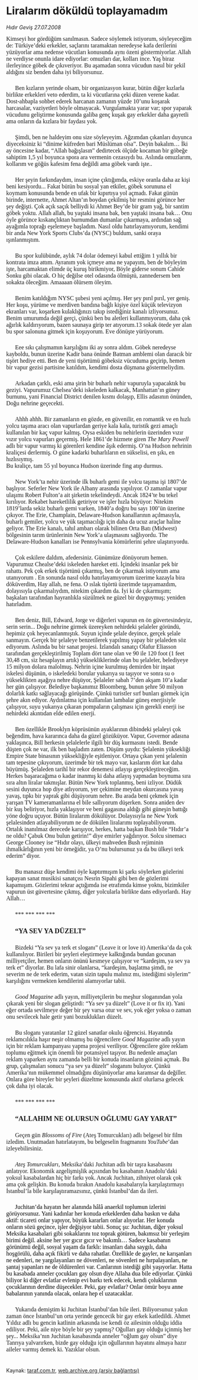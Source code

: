 # Liralarım döküldü toplayamadım

*Hıdır Geviş 27.07.2008*

<div class="taraf_structure_2col_1zq">
<div class="margen_n">



 <p></p><p class="MsoNormal" style="MARGIN: 0cm 0cm 6pt"><span style="mso-fareast-language: TR"><font size="3"><font face="Times New Roman">Kimseyi hor gördüğüm sanılmasın. Sadece söylemek istiyorum, söyleyeceğim de: Türkiye’deki erkekler, saçlarını taramaktan neredeyse kafa derilerini yüzüyorlar ama nedense vücutları konusunda aynı özeni göstermiyorlar. Allah ne verdiyse onunla idare ediyorlar: omuzları dar, kolları ince. Yaş biraz ilerleyince göbek de çıkıveriyor. Bu aşamadan sonra vücudun nasıl bir şekil aldığını siz benden daha iyi biliyorsunuz. <?xml:namespace prefix = o ns = "urn:schemas-microsoft-com:office:office" /><o:p></o:p></font></font></span></p><br/>
<p class="MsoNormal" style="MARGIN: 0cm 0cm 6pt; TEXT-INDENT: 18pt"><span style="mso-fareast-language: TR"><font size="3"><font face="Times New Roman">Ben kızların yerinde olsam, bir organizasyon kurar, bütün diğer kızlarla birlikte erkekleri veto ederdim, ta ki vücutlarına çeki düzen verene kadar. <span style="mso-bidi-font-weight: bold">Dost-ahbapla sohbet ederek harcanan zamanın yüzde 10’unu koşarak harcasalar, vaziyetleri böyle olmayacak. Vurgulamakta yarar var; spor yaparak vücudunu geliştirme konusunda galiba genç kuşak gay erkekler daha gayretli ama onların da kızlara bir faydası yok.</span> <o:p></o:p></font></font></span></p><br/>
<p class="MsoNormal" style="MARGIN: 0cm 0cm 6pt; TEXT-INDENT: 18pt"><span style="mso-fareast-language: TR"><font size="3"><font face="Times New Roman">Şimdi, ben ne haldeyim onu size söyleyeyim. Ağzımdan çıkanları duyunca diyeceksiniz ki “dinime küfreden bari Müslüman olsa”. Deyin bakalım… İki ay öncesine kadar, “Allah bağışlasın” dedirtecek ölçüde kocaman bir göbeğe sahiptim 1,5 yıl boyunca spora ara vermenin cezasıydı bu. Aslında omuzlarım, kollarım ve göğüs kafesim fena değildi ama göbek vardı işte..<o:p></o:p></font></font></span></p><br/>
<p class="MsoNormal" style="MARGIN: 0cm 0cm 6pt; TEXT-INDENT: 18pt"><span style="mso-fareast-language: TR"><font size="3"><font face="Times New Roman">Her şeyin farkındaydım, insan içine çıktığımda, eskiye oranla daha az kişi beni kesiyordu... Fakat bütün bu sosyal yan etkiler, göbek sorununa el koymam konusunda bende en ufak bir kıpırtıya yol açmadı. Fakat günün birinde, internette, Ahmet Altan’ın boydan çekilmiş bir resmini görünce her şey değişti. Çok açık saçık belliydi ki Ahmet Bey’de bir gram yağ, bir santim göbek yoktu. <span style="mso-bidi-font-weight: bold">Allah allah, bu yaştaki insana bak, ben yaştaki insana bak…</span> Onu öyle görünce kıskançlıktan burnumdan dumanlar çıkarmaya, ardından sağ ayağımla toprağı eşelemeye başladım. Nasıl oldu hatırlayamıyorum, kendimi bir anda New York Sports Clubs’da (NYSC) buldum, <span style="mso-bidi-font-weight: bold">sanki oraya ışınlanmıştım.</span> <o:p></o:p></font></font></span></p><br/>
<p class="MsoNormal" style="MARGIN: 0cm 0cm 6pt; TEXT-INDENT: 18pt"><span style="mso-fareast-language: TR"><font size="3"><font face="Times New Roman">Bu spor kulübünde, aylık 74 dolar ödemeyi kabul ettiğim 1 yıllık bir kontrata imza attım. <span style="mso-bidi-font-weight: bold">Ayranım yok içmeye ama ne yapayım, ben de böyleyim işte, harcamaktan elimde üç kuruş birikmiyor, Böyle giderse sonum Cahide Sonku gibi olacak. O hiç değilse otel odasında ölmüştü, zannedersem ben sokakta öleceğim. Amaaaan ölürsem öleyim.</span> <o:p></o:p></font></font></span></p><br/>
<p class="MsoNormal" style="MARGIN: 0cm 0cm 6pt; TEXT-INDENT: 18pt"><span style="mso-fareast-language: TR; mso-bidi-font-weight: bold"><font size="3"><font face="Times New Roman">Benim katıldığım NYSC şubesi yeni açılmış. Her şey pırıl pırıl, yer geniş. Her koşu, yürüme ve merdiven bandına bağlı kişiye özel küçük televizyon ekranları var, koşarken kulaklığınızı takıp istediğiniz kanalı izliyorsunuz. Benim umurumda değil gerçi, çünkü ben bu aletleri kullanmıyorum, daha çok ağırlık kaldırıyorum, bazen saunaya girip ter atıyorum.13 sokak ötede yer alan bu spor salonuna gitmek için koşuyorum. Eve dönüşte yürüyorum.<o:p></o:p></font></font></span></p><br/>
<p class="MsoNormal" style="MARGIN: 0cm 0cm 6pt; TEXT-INDENT: 18pt"><span style="mso-fareast-language: TR"><font size="3"><font face="Times New Roman">Eee sıkı çalışmamın karşılığını iki ay sonra aldım. Göbek neredeyse kayboldu, bunun üzerine Kadir bana önünde Batman amblemi olan daracık bir tişört hediye etti. Ben de yeni tişörtümü göbeksiz vücuduma geçirip, hemen bir vapur gezisi partisine katıldım, kendimi dosta düşmana göstermeliydim. <o:p></o:p></font></font></span></p><br/>
<p class="MsoNormal" style="MARGIN: 0cm 0cm 6pt; TEXT-INDENT: 18pt"><span style="mso-fareast-language: TR"><font size="3"><font face="Times New Roman">Arkadan çarklı, eski ama şirin bir buharlı nehir vapuruyla yapacaktık bu geziyi. Vapurumuz Chelsea’deki iskeleden kalkacak, Manhattan’ın güney burnunu, yani Financial District denilen kısmı dolaşıp, Ellis adasının önünden, Doğu nehrine geçecekti.<o:p></o:p></font></font></span></p><br/>
<p class="MsoNormal" style="MARGIN: 0cm 0cm 6pt; TEXT-INDENT: 18pt"><span style="mso-fareast-language: TR"><font size="3"><font face="Times New Roman">Ahhh ahhh. Bir zamanların en gözde, en güvenilir, en romantik ve en hızlı yolcu taşıma aracı olan vapurlardan geriye kala kala, turistik gezi amaçlı kullanılan bir kaç vapur kalmış. Oysa eskiden bu nehirlerin üzerinden vızır vızır yolcu vapurları geçermiş. Hele 1861’de hizmete giren <i style="mso-bidi-font-style: normal">The</i> <i>Mary Powell</i> adlı bir vapur varmış ki görenleri kendine âşık edermiş. O’na Hudson nehrinin kraliçesi derlermiş. O güne kadarki buharlıların en sükselisi, en şıkı, en hızlısıymış.<br/>Bu kraliçe, tam 55 yıl boyunca Hudson üzerinde fing atıp durmus.<o:p></o:p></font></font></span></p><br/>
<p class="MsoNormal" style="MARGIN: 0cm 0cm 6pt; TEXT-INDENT: 18pt"><span style="mso-fareast-language: TR"><font size="3"><font face="Times New Roman">New York’ta nehir üzerinde ilk buharlı gemi ile yolcu taşıma işi 1807’de başlıyor. Seferler New York ile Albany arasında yapılıyor. O zamanlar vapur ulaşımı Robert Fulton’a ait şirketin tekelindeydi. Ancak 1824’te bu tekel kırılıyor. Rekabet hareketlilik getiriyor ve işler hızla büyüyor: Nitekim 1819’larda sekiz buharlı gemi varken, 1840’a doğru bu sayı 100’ün üzerine çıkıyor. <span style="mso-bidi-font-style: italic; mso-bidi-font-weight: bold">The<i> </i></span>Erie<span style="mso-bidi-font-style: italic; mso-bidi-font-weight: bold">, </span>Champlain, Delaware<span style="mso-bidi-font-style: italic; mso-bidi-font-weight: bold">-</span>Hudson<span style="mso-bidi-font-style: italic; mso-bidi-font-weight: bold"> kanallarının açılmasıyla, buharlı gemiler, yolcu ve yük taşımacılığı için daha da ucuz araçlar haline geliyor. The </span>Erie<span style="mso-bidi-font-style: italic; mso-bidi-font-weight: bold"> kanalı, tahıl ambarı olarak bilinen Orta Batı (</span>Midwest<span style="mso-bidi-font-style: italic; mso-bidi-font-weight: bold">) bölgesinin tarım ürünlerinin New York’a ulaşmasını sağlıyordu. The Delaware-Hudson kanalları ise </span>Pennsylvania<span style="mso-bidi-font-style: italic; mso-bidi-font-weight: bold"> kömürlerini şehre ulaştırıyordu.</span><o:p></o:p></font></font></span></p><br/>
<p class="MsoNormal" style="MARGIN: 0cm 0cm 6pt; TEXT-INDENT: 18pt"><span style="mso-fareast-language: TR"><font size="3"><font face="Times New Roman">Çok eskilere daldım, afedersiniz. Günümüze dönüyorum hemen. Vapurumuz Chealse’deki iskeleden hareket etti. <span style="mso-bidi-font-weight: bold">İçindeki insanlar pek bir rahattı. Pek çok erkek tişörtünü çıkarmış, ben de çıkarmak istiyorum ama utanıyorum . En sonunda nasıl oldu hatırlayamıyorum üzerime kazayla bira döküverdim, Hay allah, ne fena. O ıslak tişörtü üzerimde taşıyamazdım, dolayısıyla çıkarmalıydım, nitekim çıkardım da. İyi ki de çıkarmışım; başkaları tarafından hayranlıkla süzülmek ne güzel bir duyguymuş; yeniden hatırladım.</span> <o:p></o:p></font></font></span></p><br/>
<p class="MsoNormal" style="MARGIN: 0cm 0cm 6pt; TEXT-INDENT: 18pt"><span style="mso-fareast-language: TR"><font size="3"><font face="Times New Roman">Ben deniz, Bill, Edward, Jorge ve diğerleri vapurun en ön güvertesindeyiz, serin serin... Doğu nehrine girmek üzereyken nehirdeki şelaleler göründü, hepimiz çok heyecanlanmıştık. Suyun içinde şelale deyince, gerçek şelale sanmayın. Gerçek bir şelaleye benzetilerek yapılmış yapay bir şelaleden söz ediyorum. Aslında bu bir sanat projesi. İzlandalı sanatçı Olafur Eliasson tarafından gerçekleştirilmiş Toplam dört tane olan ve 90 ile 120 foot (1 feet 30,48 cm, siz hesaplayın artık) yüksekliklerinde olan bu şelaleler, belediyeye 15 milyon dolara malolmuş. Nehrin içine kurulmuş demirden bir inşaat iskelesi düşünün, o iskeledeki borular yukarıya su taşıyor ve sonra su o yükseklikten aşağıya nehre düşüyor, Şelaleler sabah 7’den akşam 10’a kadar her gün çalışıyor. Belediye başkanımız Bloomberg, bunun şehre 50 milyon dolarlık katkı sağlayacağı görüşünde. Çünkü turistler sırf bunları görmek için şehre akın ediyor. Aydınlatma için kullanılan lambalar güneş enerjisiyle çalışıyor, suyu yukarıya çıkaran pompaların çalışması için gerekli enerji ise nehirdeki akıntıdan elde edilen enerji. <o:p></o:p></font></font></span></p><br/>
<p class="MsoNormal" style="MARGIN: 0cm 0cm 6pt; TEXT-INDENT: 18pt"><span style="mso-fareast-language: TR"><font size="3"><font face="Times New Roman">Ben özellikle Brooklyn köprüsünün ayaklarının dibindeki şelaleyi çok beğendim, hava kararınca daha da güzel gözüküyor. Vapur, Governor adasına yaklaşınca, Bill herkesin şelalelerle ilgili bir düş kurmasını istedi. <span style="mso-bidi-font-weight: bold">Bende düşten çok ne var, </span>ilk ben başladım <span style="mso-bidi-font-weight: bold">zaten.</span> Düşüm şuydu: Şelalenin yüksekliği Empire State binasının yüksekliğiyle eşitleniyor. Ortaya çıkan yeni şelalenin tam tepesine çıkıyorum, <span style="mso-bidi-font-weight: bold">üzerimde bir tek mayo var, kaslarım dört kat daha büyümüş. </span>Şelaleden tarihî bir rekor denemesi atlayışı gerçekleştireceğim. Herkes başaracağıma o kadar inanmış ki daha atlayış yapmadan boynuma sıra sıra altın liralar takmışlar. Bütün New York toplanmış, beni izliyor. Düdük sesini duyunca hop diye atlıyorum, yer çekimine meydan okurcasına yavaş yavaş, tıpkı bir yaprak gibi düşüyorum nehre. Bu arada beni çekmek için yarışan TV kameramanlarına el bile sallıyorum düşerken. Sonra aniden dev bir kuş beliriyor, hızla yaklaşıyor ve beni gagasına aldığı gibi güneşin battığı yöne doğru uçuyor. Bütün liralarım dökülüyor. Dolayısıyla ne New York şelalesinden atlayabiliyorum ne de dökülen liralarımı toplayabiliyorum. <span style="mso-bidi-font-weight: bold">Ortalık inanılmaz derecede karışıyor, herkes, hatta başkan Bush bile “Hıdır’a ne oldu? Çabuk Onu bulun getirin!” diye emirler yağdırıyor.</span> <span style="mso-bidi-font-weight: bold">Solcu sinemacı George Clooney ise “Hıdır olayı, ülkeyi mahveden Bush rejiminin ihmalkârlığının yeni bir örneğidir, ya O’nu bulursunuz ya da bu ülkeyi terk ederim” diyor.</span><o:p></o:p></font></font></span></p><br/>
<p class="MsoNormal" style="MARGIN: 0cm 0cm 6pt; TEXT-INDENT: 18pt"><span style="mso-fareast-language: TR"><font size="3"><font face="Times New Roman">Bu manasız düşe kendimi öyle kaptırmışım ki <span style="mso-bidi-font-weight: bold">şarkı söylerken gözlerini kapayan sanat musikisi sanatçısı Nesrin Sipahi gibi ben de gözlerimi kapamışım. </span>Gözlerimi <span style="mso-bidi-font-weight: bold">tekrar</span> açtığımda ise etrafımda kimse yoktu, bizimkiler vapurun üst güvertesine çıkmış, diğer yolcularla birlikte dans ediyorlardı. Hay Allah…<o:p></o:p></font></font></span></p><br/>
<p class="MsoNormal" style="MARGIN: 0cm 0cm 6pt; TEXT-INDENT: 18pt"><span style="mso-fareast-language: TR"><font size="3"><font face="Times New Roman">*** *** *** ***<o:p></o:p></font></font></span></p><br/>
<p class="MsoNormal" style="MARGIN: 0cm 0cm 6pt; TEXT-INDENT: 18pt"><b style="mso-bidi-font-weight: normal"><span style="FONT-SIZE: 14pt; mso-fareast-language: TR"><font face="Times New Roman">“YA SEV YA DÜZELT”<o:p></o:p></font></span></b></p><br/>
<p class="MsoNormal" style="MARGIN: 0cm 0cm 6pt; TEXT-INDENT: 18pt"><span style="mso-fareast-language: TR"><font size="3"><font face="Times New Roman">Bizdeki “Ya sev ya terk et sloganı” (Leave it or love it) Amerika’da da çok kullanılıyor. Birileri bir şeyleri eleştirmeye kalktığında bundan gocunan milliyetçiler, hemen onların önünü kesmeye çalışıyor ve “kardeşim, ya sev ya terk et” diyorlar. Bu lafa sinir olanlarsa, “kardeşim, başlatma şimdi, ne severim ne de terk ederim, vatan sizin tapulu malınız mı, istediğimi söylerim” karşılığını vermekten kendilerini alamıyorlar tabii. <o:p></o:p></font></font></span></p><br/>
<p class="MsoNormal" style="MARGIN: 0cm 0cm 6pt; TEXT-INDENT: 18pt"><font size="3"><font face="Times New Roman"><i style="mso-bidi-font-style: normal"><span style="mso-fareast-language: TR">Good Magazine</span></i><span style="mso-fareast-language: TR"> adlı yayın, milliyetçilerin bu meşhur sloganından yola çıkarak yeni bir slogan geliştirdi: “Ya sev ya düzelt” (Love it or fix it). Yani eğer ortada sevilmeye değer bir şey varsa otur ve sev, yok eğer yoksa o zaman onu sevilecek hale getir yani bozuklukları düzelt.<o:p></o:p></span></font></font></p><br/>
<p class="MsoNormal" style="MARGIN: 0cm 0cm 6pt; TEXT-INDENT: 18pt"><span style="mso-fareast-language: TR"><font size="3"><font face="Times New Roman">Bu sloganı yaratanlar 12 güzel sanatlar okulu öğrencisi. Hayatında reklamcılıkla haşır neşir olmamış bu öğrencilere <i style="mso-bidi-font-style: normal">Good Magazine</i> adlı yayın için bir reklam kampanyası yapma projesi veriliyor. Öğrencilere göre reklam toplumu eğitmek için önemli bir potansiyel taşıyor. Bu nedenle amaçları reklam yaparken aynı zamanda belli bir konuda insanların gözünü açmak. Bu grup, çalışmaları sonucu “ya sev ya düzelt” sloganını buluyor. Çünkü Amerika’nın mükemmel olmadığını düşünüyorlar ama karamsar da değiller. Onlara göre bireyler bir şeyleri düzeltme konusunda aktif olurlarsa gelecek çok daha iyi olacak. <o:p></o:p></font></font></span></p><br/>
<p class="MsoNormal" style="MARGIN: 0cm 0cm 6pt; TEXT-INDENT: 18pt"><span style="mso-fareast-language: TR"><font size="3"><font face="Times New Roman">*** *** *** *** <o:p></o:p></font></font></span></p><br/>
<p class="MsoNormal" style="MARGIN: 0cm 0cm 6pt; TEXT-INDENT: 18pt"><b style="mso-bidi-font-weight: normal"><span style="FONT-SIZE: 14pt; mso-fareast-language: TR"><font face="Times New Roman">“ALLAHIM NE OLURSUN OĞLUMU GAY YARAT”<o:p></o:p></font></span></b></p><br/>
<p class="MsoNormal" style="MARGIN: 0cm 0cm 6pt; TEXT-INDENT: 18pt"><span style="mso-fareast-language: TR"><font size="3"><font face="Times New Roman">Geçen gün <i style="mso-bidi-font-style: normal">Blossoms of Fire</i> (Ateş Tomurcukları) adlı belgesel bir film izledim. Unutmadan hatırlatayım, bu belgeselin fragmanını <i style="mso-bidi-font-style: normal">YouTube</i>’dan izleyebilirsiniz. <o:p></o:p></font></font></span></p><br/>
<p class="MsoNormal" style="MARGIN: 0cm 0cm 6pt; TEXT-INDENT: 18pt"><font size="3"><font face="Times New Roman"><i style="mso-bidi-font-style: normal"><span style="mso-fareast-language: TR">Ateş Tomurcukları</span></i><span style="mso-fareast-language: TR">, Meksika’daki Juchitan adlı bir taşra kasabasını anlatıyor. Ekonomik azgelişmişlik açısından bu kasabanın Anadolu’daki yoksul kasabalardan hiç bir farkı yok. Ancak Juchitan, zihniyet olarak çok ama çok gelişkin. Bu konuda bırakın Anadolu kasabalarıyla karşılaştırmayı İstanbul’la bile karşılaştıramazsınız, çünkü İstanbul’dan da ileri. <o:p></o:p></span></font></font></p><br/>
<p style="MARGIN: 0cm 0cm 6pt; TEXT-INDENT: 18pt"><span lang="RU" style="FONT-SIZE: 12pt; COLOR: windowtext; FONT-FAMILY: 'Times New Roman'; mso-fareast-language: TR">Juchitan’da hayatın her alanında h</span><span style="FONT-SIZE: 12pt; COLOR: windowtext; FONT-FAMILY: 'Times New Roman'; mso-ansi-language: TR; mso-fareast-language: TR">â</span><span lang="RU" style="FONT-SIZE: 12pt; COLOR: windowtext; FONT-FAMILY: 'Times New Roman'; mso-fareast-language: TR">l</span><span style="FONT-SIZE: 12pt; COLOR: windowtext; FONT-FAMILY: 'Times New Roman'; mso-ansi-language: TR; mso-fareast-language: TR">â</span><span lang="RU" style="FONT-SIZE: 12pt; COLOR: windowtext; FONT-FAMILY: 'Times New Roman'; mso-fareast-language: TR"> anaerkil toplumun izlerini görüyorsunuz. Yani kadınlar her konuda erkeklerden daha baskın ve daha aktif: ticareti onlar yapıyor, büyük kararları onlar alıyorlar. Her konuda onların sözü geçince, işler deği</span><span style="FONT-SIZE: 12pt; COLOR: windowtext; FONT-FAMILY: 'Times New Roman'; mso-ansi-language: TR; mso-fareast-language: TR">ş</span><span lang="RU" style="FONT-SIZE: 12pt; COLOR: windowtext; FONT-FAMILY: 'Times New Roman'; mso-fareast-language: TR">iyor tabii. Sonuç şu: Juchitan, diğer yoksul Me</span><span style="FONT-SIZE: 12pt; COLOR: windowtext; FONT-FAMILY: 'Times New Roman'; mso-ansi-language: TR; mso-fareast-language: TR">ks</span><span lang="RU" style="FONT-SIZE: 12pt; COLOR: windowtext; FONT-FAMILY: 'Times New Roman'; mso-fareast-language: TR">ika kasabalari gibi sokaklarını toz toprak götüren, bakımsız bir yerleşim birimi değil. aksine her yer gıcır gıcır ve bakımlı</span><span style="FONT-SIZE: 12pt; COLOR: windowtext; FONT-FAMILY: 'Times New Roman'; mso-ansi-language: TR; mso-fareast-language: TR">…</span><span lang="RU" style="FONT-SIZE: 12pt; COLOR: windowtext; FONT-FAMILY: 'Times New Roman'; mso-fareast-language: TR"> Sadece kasabanın görünümü değil, sosyal yaşam da farklı: insanları daha saygılı, daha hoşgörülü, daha açık fikirli ve daha rahatlar. Özellikle de gayler, ne kar</span><span style="FONT-SIZE: 12pt; COLOR: windowtext; FONT-FAMILY: 'Times New Roman'; mso-ansi-language: TR; mso-fareast-language: TR">ış</span><span lang="RU" style="FONT-SIZE: 12pt; COLOR: windowtext; FONT-FAMILY: 'Times New Roman'; mso-fareast-language: TR">anlar</span><span style="FONT-SIZE: 12pt; COLOR: windowtext; FONT-FAMILY: 'Times New Roman'; mso-ansi-language: TR; mso-fareast-language: TR">ı</span><span lang="RU" style="FONT-SIZE: 12pt; COLOR: windowtext; FONT-FAMILY: 'Times New Roman'; mso-fareast-language: TR"> ne edenleri, ne yargılayanları ne dövenleri, ne sövenleri ne hırpalayanları, ne şantaj yapanları ne de öldürenleri var. Canlarının istediği gibi yaşıyorlar</span><span style="FONT-SIZE: 12pt; COLOR: windowtext; FONT-FAMILY: 'Times New Roman'; mso-ansi-language: TR; mso-fareast-language: TR">.</span><span style="FONT-SIZE: 12pt; COLOR: windowtext; FONT-FAMILY: 'Times New Roman'; mso-fareast-language: TR"> </span><span style="FONT-SIZE: 12pt; COLOR: windowtext; FONT-FAMILY: 'Times New Roman'; mso-ansi-language: TR; mso-fareast-language: TR">Hatta bu kasabada anneler çocukları gay olsun diye Allaha dua bile ediyorlar. Çünkü biliyor ki diğer evlatlar evlenip evi barkı terk edecek, kendi çoluklarının çocuklarının derdine düşecekler. Peki, gay evlatlar? Onlar ömür boyu anne babalarının yanında olacak, onlara hep el uzatacaklar. <o:p></o:p></span></p><br/>
<p class="MsoNormal" style="MARGIN: 0cm 0cm 6pt; TEXT-INDENT: 18pt"><span style="mso-fareast-language: TR"><font size="3"><font face="Times New Roman">Yukarıda demiştim ki Juchitan İstanbul’dan bile ileri. Biliyorsunuz yakın zaman önce İstanbul’un orta yerinde gencecik bir gay erkek katledildi. Ahmet Yıldız adlı bu gencin katlinin arkasında ise kendi öz ailesinin olduğu iddia ediliyor. Peki, aile niye böyle bir şey yapmış? Oğulları gay olduğu içinmiş her şey... Meksika’nın Juchitan kasabasında anneler “oğlum gay olsun” diye Tanrıya yalvarırken, bizde gay olduğu için oğullarının hayatını almaya hazır aileler varmış demek ki. Yazıklar olsun.<o:p></o:p></font></font></span></p>

<br/>


<div id="taraf_not">
</div>

</div>


</div>

Kaynak: [taraf.com.tr](http://www.taraf.com.tr:80/makale/1359.htm), [web.archive.org (arşiv bağlantısı)](http://web.archive.org/web/20081023065808/http://www.taraf.com.tr:80/makale/1359.htm)
